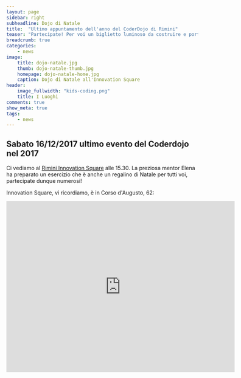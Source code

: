 ```yaml
---
layout: page
sidebar: right
subheadline: Dojo di Natale
title:  "Ultimo appuntamento dell'anno del CoderDojo di Rimini"
teaser: "Partecipate! Per voi un biglietto luminoso da costruire e portare a casa"
breadcrumb: true
categories:
    - news
image:
    title: dojo-natale.jpg
    thumb: dojo-natale-thumb.jpg
    homepage: dojo-natale-home.jpg
    caption: Dojo di Natale all'Innovation Square 
header:
    image_fullwidth: "kids-coding.png"
    title: I Luoghi
comments: true
show_meta: true
tags:
    - news
---
```


## Sabato 16/12/2017 ultimo evento del Coderdojo nel 2017

Ci vediamo al [Rimini Innovation Square](https://www.riminiinnovationsquare.com/ "Rimini Innovation Square") alle 15.30. La preziosa mentor Elena ha preparato un esercizio che è anche un regalino di Natale per tutti voi, partecipate dunque numerosi!

Innovation Square, vi ricordiamo, è in Corso d'Augusto, 62:
<iframe src="https://www.google.com/maps/embed?pb=!1m18!1m12!1m3!1d2867.206397874127!2d12.567132815510934!3d44.05844647910945!2m3!1f0!2f0!3f0!3m2!1i1024!2i768!4f13.1!3m3!1m2!1s0x132cc3a3e634cc1b%3A0x7d8eea11445e556a!2sRimini+Innovation+Square!5e0!3m2!1sit!2sit!4v1512163784478" width="600" height="450" frameborder="0" style="border:0" allowfullscreen></iframe>
